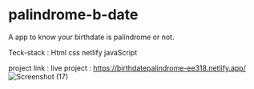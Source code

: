 # palindrome-b-date
A app to know your birthdate  is palindrome or not.

Teck-stack : Html css netlify javaScript

project link : live project : https://birthdatepalindrome-ee318.netlify.app/
![Screenshot (17)](https://user-images.githubusercontent.com/106957781/193871556-edb8ce00-5a9d-4595-bcae-7ec7f5ca0ec3.png)
